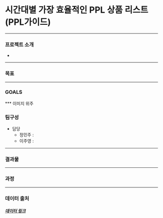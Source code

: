 # 시간대별 가장 효율적인 PPL 상품 리스트(PPL가이드)


***
### 프로젝트 소개

*

***

### 목표

***

### **GOALS**

*** 이미지 위주

### 팀구성
* 담당
    * 정민주 : 
    * 이주영 : 
    
***

### 결과물


***

### 과정

***

### 데이터 출처

##### [데이터 링크](https://adstat.kobaco.co.kr/mcr/portal/dataSet/mdssInfoPage.do?orderState=regDt&pageSize=10&pageIndex=1&searchItem=all&searchText=&datasetId=DS_MST_0000000422#)
